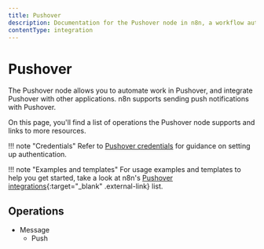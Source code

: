 ```yaml
---
title: Pushover
description: Documentation for the Pushover node in n8n, a workflow automation platform. Includes details of operations and configuration, and links to examples and credentials information.
contentType: integration
---
```


# Pushover

The Pushover node allows you to automate work in Pushover, and integrate Pushover with other applications. n8n supports sending push notifications with Pushover.

On this page, you'll find a list of operations the Pushover node supports and links to more resources.

!!! note "Credentials"
    Refer to [Pushover credentials](/integrations/builtin/credentials/pushover/) for guidance on setting up authentication. 

!!! note "Examples and templates"
    For usage examples and templates to help you get started, take a look at n8n's [Pushover integrations](https://n8n.io/integrations/pushover/){:target="_blank" .external-link} list.


## Operations

* Message
    * Push


